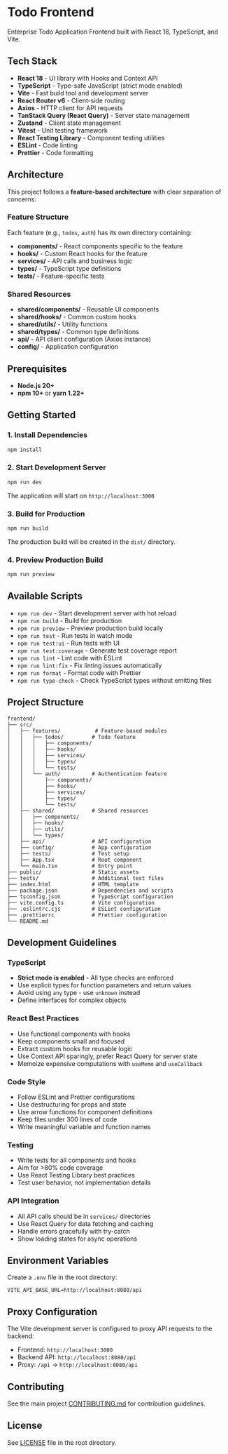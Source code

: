# Todo Frontend

Enterprise Todo Application Frontend built with React 18, TypeScript, and Vite.

## Tech Stack

- **React 18** - UI library with Hooks and Context API
- **TypeScript** - Type-safe JavaScript (strict mode enabled)
- **Vite** - Fast build tool and development server
- **React Router v6** - Client-side routing
- **Axios** - HTTP client for API requests
- **TanStack Query (React Query)** - Server state management
- **Zustand** - Client state management
- **Vitest** - Unit testing framework
- **React Testing Library** - Component testing utilities
- **ESLint** - Code linting
- **Prettier** - Code formatting

## Architecture

This project follows a **feature-based architecture** with clear separation of concerns:

### Feature Structure

Each feature (e.g., `todos`, `auth`) has its own directory containing:

- **components/** - React components specific to the feature
- **hooks/** - Custom React hooks for the feature
- **services/** - API calls and business logic
- **types/** - TypeScript type definitions
- **tests/** - Feature-specific tests

### Shared Resources

- **shared/components/** - Reusable UI components
- **shared/hooks/** - Common custom hooks
- **shared/utils/** - Utility functions
- **shared/types/** - Common type definitions
- **api/** - API client configuration (Axios instance)
- **config/** - Application configuration

## Prerequisites

- **Node.js 20+**
- **npm 10+** or **yarn 1.22+**

## Getting Started

### 1. Install Dependencies

```bash
npm install
```

### 2. Start Development Server

```bash
npm run dev
```

The application will start on `http://localhost:3000`

### 3. Build for Production

```bash
npm run build
```

The production build will be created in the `dist/` directory.

### 4. Preview Production Build

```bash
npm run preview
```

## Available Scripts

- `npm run dev` - Start development server with hot reload
- `npm run build` - Build for production
- `npm run preview` - Preview production build locally
- `npm run test` - Run tests in watch mode
- `npm run test:ui` - Run tests with UI
- `npm run test:coverage` - Generate test coverage report
- `npm run lint` - Lint code with ESLint
- `npm run lint:fix` - Fix linting issues automatically
- `npm run format` - Format code with Prettier
- `npm run type-check` - Check TypeScript types without emitting files

## Project Structure

```
frontend/
├── src/
│   ├── features/           # Feature-based modules
│   │   ├── todos/         # Todo feature
│   │   │   ├── components/
│   │   │   ├── hooks/
│   │   │   ├── services/
│   │   │   ├── types/
│   │   │   └── tests/
│   │   └── auth/          # Authentication feature
│   │       ├── components/
│   │       ├── hooks/
│   │       ├── services/
│   │       ├── types/
│   │       └── tests/
│   ├── shared/            # Shared resources
│   │   ├── components/
│   │   ├── hooks/
│   │   ├── utils/
│   │   └── types/
│   ├── api/               # API configuration
│   ├── config/            # App configuration
│   ├── tests/             # Test setup
│   ├── App.tsx            # Root component
│   └── main.tsx           # Entry point
├── public/                # Static assets
├── tests/                 # Additional test files
├── index.html             # HTML template
├── package.json           # Dependencies and scripts
├── tsconfig.json          # TypeScript configuration
├── vite.config.ts         # Vite configuration
├── .eslintrc.cjs          # ESLint configuration
├── .prettierrc            # Prettier configuration
└── README.md
```

## Development Guidelines

### TypeScript

- **Strict mode is enabled** - All type checks are enforced
- Use explicit types for function parameters and return values
- Avoid using `any` type - use `unknown` instead
- Define interfaces for complex objects

### React Best Practices

- Use functional components with hooks
- Keep components small and focused
- Extract custom hooks for reusable logic
- Use Context API sparingly, prefer React Query for server state
- Memoize expensive computations with `useMemo` and `useCallback`

### Code Style

- Follow ESLint and Prettier configurations
- Use destructuring for props and state
- Use arrow functions for component definitions
- Keep files under 300 lines of code
- Write meaningful variable and function names

### Testing

- Write tests for all components and hooks
- Aim for >80% code coverage
- Use React Testing Library best practices
- Test user behavior, not implementation details

### API Integration

- All API calls should be in `services/` directories
- Use React Query for data fetching and caching
- Handle errors gracefully with try-catch
- Show loading states for async operations

## Environment Variables

Create a `.env` file in the root directory:

```env
VITE_API_BASE_URL=http://localhost:8080/api
```

## Proxy Configuration

The Vite development server is configured to proxy API requests to the backend:

- Frontend: `http://localhost:3000`
- Backend API: `http://localhost:8080/api`
- Proxy: `/api` → `http://localhost:8080/api`

## Contributing

See the main project [CONTRIBUTING.md](../CONTRIBUTING.md) for contribution guidelines.

## License

See [LICENSE](../LICENSE) file in the root directory.
